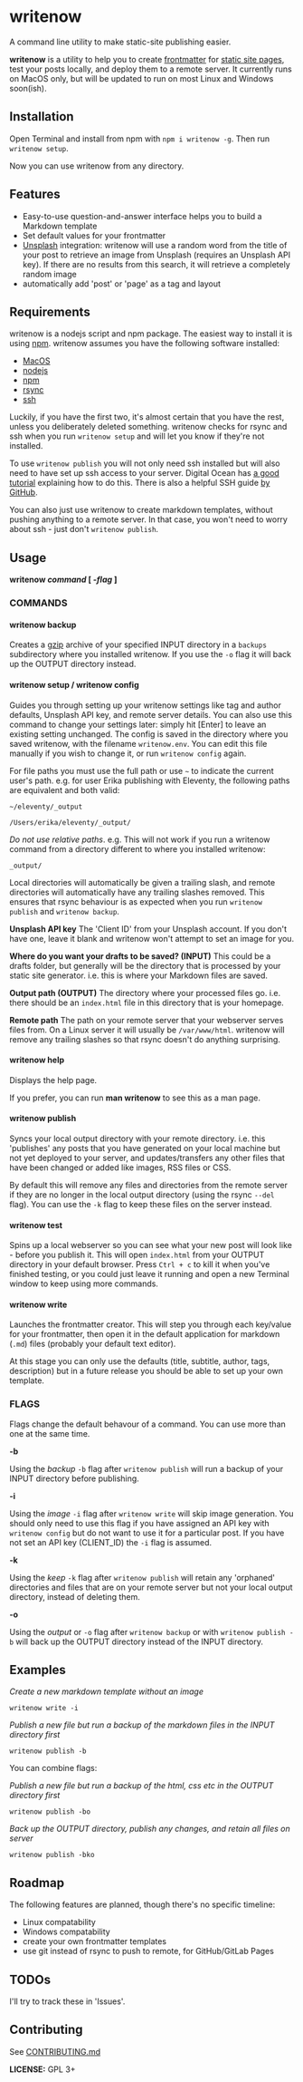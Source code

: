 # writenow
A command line utility to make static-site publishing easier.

**writenow** is a utility to help you to create [frontmatter](https://jekyllrb.com/docs/front-matter/) for [static site pages](https://davidwalsh.name/introduction-static-site-generators), test your posts locally, and deploy them to a remote server. It currently runs on MacOS only, but will be updated to run on most Linux and Windows soon(ish).

## Installation

Open Terminal and install from npm with `npm i writenow -g`.
Then run `writenow setup`.

Now you can use writenow from any directory.

## Features
* Easy-to-use question-and-answer interface helps you to build a Markdown template
* Set default values for your frontmatter
* [Unsplash](https://unsplash.com/) integration: writenow will use a random word from the title of your post to retrieve an image from Unsplash (requires an Unsplash API key). If there are no results from this search, it will retrieve a completely random image
* automatically add 'post' or 'page' as a tag and layout

## Requirements

writenow is a nodejs script and npm package. The easiest way to install it is using [npm](https://www.npmjs.com). writenow assumes you have the following software installed:

* [MacOS](https://en.wikipedia.org/wiki/MacOS)
* [nodejs](https://nodejs.org/en/)
* [npm](https://docs.npmjs.com/)
* [rsync](https://rsync.samba.org/)
* [ssh](https://en.wikipedia.org/wiki/Secure_Shell)

Luckily, if you have the first two, it's almost certain that you have the rest, unless you deliberately deleted something. writenow checks for rsync and ssh when you run `writenow setup` and will let you know if they're not installed.

To use `writenow publish` you will not only need ssh installed but will also need to have set up ssh access to your server. Digital Ocean has [a good tutorial](https://www.digitalocean.com/community/tutorials/how-to-set-up-ssh-keys-on-ubuntu-1804) explaining how to do this. There is also a helpful SSH guide [by GitHub](https://help.github.com/articles/about-ssh/).

You can also just use writenow to create markdown templates, without pushing anything to a remote server. In that case, you won't need to worry about ssh - just don't `writenow publish`.

## Usage

  **writenow _command_ [ _-flag_ ]**

### COMMANDS

#### writenow backup

  Creates a [gzip](https://www.gnu.org/software/gzip/) archive of your specified INPUT directory in a `backups` subdirectory where you installed writenow. If you use the `-o` flag it will back up the OUTPUT directory instead.

#### writenow setup / writenow config

  Guides you through setting up your writenow settings like tag and author defaults,  Unsplash API key, and remote server details. You can also use this command to change your settings later: simply hit \[Enter] to leave an existing setting unchanged. The config is saved in the directory where you saved writenow, with the filename `writenow.env`. You can edit this file manually if you wish to change it, or run `writenow config` again.

  For file paths you must use the full path or use `~` to indicate the current user's path. e.g. for user Erika publishing with Eleventy, the following paths are equivalent and both valid:

  `~/eleventy/_output`
  
  `/Users/erika/eleventy/_output/`

  *Do not use relative paths*. e.g. This will not work if you run a writenow command from a directory different to where you installed writenow: 
  
  `_output/`

  Local directories will automatically be given a trailing slash, and remote directories will automatically have any trailing slashes removed. This ensures that rsync behaviour is as expected when you run `writenow publish` and `writenow backup`.

  **Unsplash API key**
  The 'Client ID' from your Unsplash account. If you don't have one, leave it blank and writenow won't attempt to set an image for you.

  **Where do you want your drafts to be saved? (INPUT)**
  This could be a drafts folder, but generally will be the directory that is processed by your static site generator. i.e. this is where your Markdown files are saved.

  **Output path (OUTPUT)**
  The directory where your processed files go. i.e. there should be an `index.html` file in this directory that is your homepage.

  **Remote path**
  The path on your remote server that your webserver serves files from. On a Linux server it will usually be `/var/www/html`. writenow will remove any trailing slashes so that rsync doesn't do anything surprising.

#### writenow help

  Displays the help page.

  If you prefer, you can run **man writenow** to see this as a man page.

#### writenow publish

  Syncs your local output directory with your remote directory. i.e. this 'publishes' any posts that you have generated on your local machine but not yet deployed to your server, and updates/transfers any other files that have been changed or added like images, RSS files or CSS.

  By default this will remove any files and directories from the remote server if they are no longer in the local output directory (using the rsync `--del` flag). You can use the `-k` flag to keep these files on the server instead.

#### writenow test

  Spins up a local webserver so you can see what your new post will look like - before you publish it. This will open `index.html` from your OUTPUT directory in your default browser. Press `Ctrl + c` to kill it when you've finished testing, or you could just leave it running and open a new Terminal window to keep using more commands.

#### writenow write

  Launches the frontmatter creator. This will step you through each key/value for your frontmatter, then open it in the default application for markdown (`.md`) files (probably your default text editor).

  At this stage you can only use the defaults (title, subtitle, author, tags, description) but in a future release you should be able to set up your own template.

### FLAGS

Flags change the default behavour of a command. You can use more than one at the same time.

  **-b**

  Using the *backup* `-b` flag after `writenow publish` will run a backup of your INPUT directory before publishing.

  **-i**

  Using the *image* `-i` flag after `writenow write` will skip image generation. You should only need to use this flag if you have assigned an API key with `writenow config` but do not want to use it for a particular post. If you have not set an API key (CLIENT_ID) the `-i` flag is assumed.

  **-k**

  Using the *keep* `-k` flag after `writenow publish` will retain any 'orphaned' directories and files that are on your remote server but not your local output directory, instead of deleting them.

  **-o**

  Using the *output* or `-o` flag after `writenow backup` or with `writenow publish -b` will back up the OUTPUT directory instead of the INPUT directory.

## Examples

_Create a new markdown template without an image_

`writenow write -i`

_Publish a new file but run a backup of the markdown files in the INPUT directory first_

`writenow publish -b`

You can combine flags:

_Publish a new file but run a backup of the html, css etc in the OUTPUT directory first_

`writenow publish -bo`

_Back up the OUTPUT directory, publish any changes, and retain all files on server_

`writenow publish -bko`

## Roadmap

The following features are planned, though there's no specific timeline:

* Linux compatability
* Windows compatability
* create your own frontmatter templates
* use git instead of rsync to push to remote, for GitHub/GitLab Pages

## TODOs

I'll try to track these in 'Issues'.

## Contributing

See [CONTRIBUTING.md](CONTRIBUTING.md)

**LICENSE:** GPL 3+